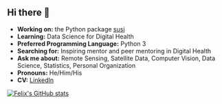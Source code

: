 ## Hi there 👋

- **Working on:** the Python package [susi](https://github.com/felixriese/susi)
- **Learning:** Data Science for Digital Health
- **Preferred Programming Language:** Python 3
- **Searching for:** Inspiring mentor and peer mentoring in Digital Health
- **Ask me about:** Remote Sensing, Satellite Data, Computer Vision, Data Science, Statistics, Personal Organization
- **Pronouns:** He/Him/His
- **CV:** [LinkedIn](https://www.linkedin.com/in/felixriese/)

[![Felix's GitHub stats](https://github-readme-stats.vercel.app/api?username=felixriese&show_icons=True)](https://github.com/anuraghazra/github-readme-stats)
